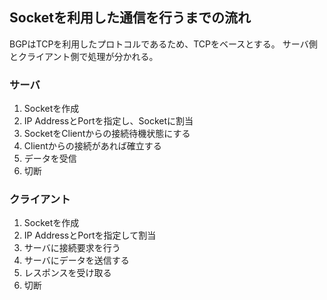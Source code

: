 


## Socketを利用した通信を行うまでの流れ
BGPはTCPを利用したプロトコルであるため、TCPをベースとする。
サーバ側とクライアント側で処理が分かれる。
### サーバ
1. Socketを作成
2. IP AddressとPortを指定し、Socketに割当
3. SocketをClientからの接続待機状態にする
4. Clientからの接続があれば確立する
5. データを受信
6. 切断

### クライアント
1. Socketを作成
2. IP AddressとPortを指定して割当
3. サーバに接続要求を行う
4. サーバにデータを送信する
5. レスポンスを受け取る
6. 切断